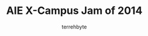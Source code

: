 ---
layout: page
title: AIE X-Campus Jam of 2014
permalink: /game jams/aie-x-campus2014/
navbarid: -1
author: terrehbyte
---